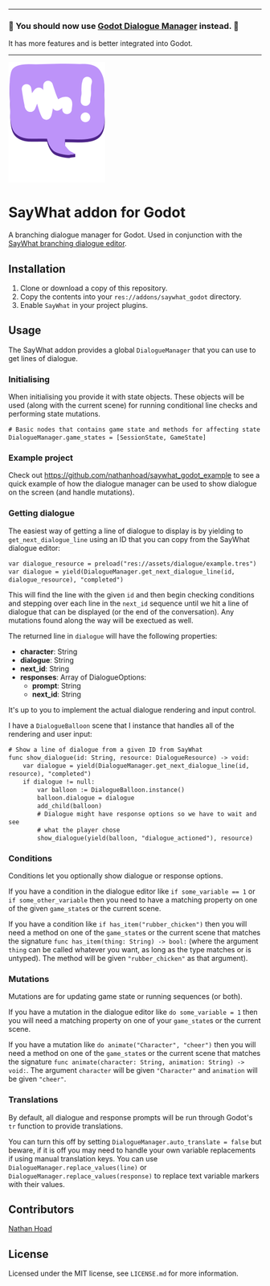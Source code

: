 ----

### 📣 You should now use [Godot Dialogue Manager](https://github.com/nathanhoad/godot_dialogue_manager) instead. 📣
It has more features and is better integrated into Godot.

----

![SayWhat logo](assets/logo.svg)

# SayWhat addon for Godot

A branching dialogue manager for Godot. Used in conjunction with the [SayWhat branching dialogue editor](https://nathanhoad.itch.io/saywhat).

## Installation

1. Clone or download a copy of this repository.
2. Copy the contents into your `res://addons/saywhat_godot` directory.
3. Enable `SayWhat` in your project plugins.

## Usage

The SayWhat addon provides a global `DialogueManager` that you can use to get lines of dialogue.

### Initialising

When initialising you provide it with state objects. These objects will be used (along with the current scene) for running conditional line checks and performing state mutations.

```gdscript
# Basic nodes that contains game state and methods for affecting state
DialogueManager.game_states = [SessionState, GameState]
```

### Example project

Check out <https://github.com/nathanhoad/saywhat_godot_example> to see a quick example of how the dialogue manager can be used to show dialogue on the screen (and handle mutations).

### Getting dialogue

The easiest way of getting a line of dialogue to display is by yielding to `get_next_dialogue_line` using an ID that you can copy from the SayWhat dialogue editor:

```gdscript
var dialogue_resource = preload("res://assets/dialogue/example.tres")
var dialogue = yield(DialogueManager.get_next_dialogue_line(id, dialogue_resource), "completed")
```

This will find the line with the given `id` and then begin checking conditions and stepping over each line in the `next_id` sequence until we hit a line of dialogue that can be displayed (or the end of the conversation). Any mutations found along the way will be exectued as well.

The returned line in `dialogue` will have the following properties:

- **character**: String
- **dialogue**: String
- **next_id**: String
- **responses**: Array of DialogueOptions:
  - **prompt**: String
  - **next_id**: String

It's up to you to implement the actual dialogue rendering and input control.

I have a `DialogueBalloon` scene that I instance that handles all of the rendering and user input:

```gdscript
# Show a line of dialogue from a given ID from SayWhat
func show_dialogue(id: String, resource: DialogueResource) -> void:
	var dialogue = yield(DialogueManager.get_next_dialogue_line(id, resource), "completed")
	if dialogue != null:
		var balloon := DialogueBalloon.instance()
		balloon.dialogue = dialogue
		add_child(balloon)
		# Dialogue might have response options so we have to wait and see
		# what the player chose
		show_dialogue(yield(balloon, "dialogue_actioned"), resource)
```

### Conditions

Conditions let you optionally show dialogue or response options.

If you have a condition in the dialogue editor like `if some_variable == 1` or `if some_other_variable` then you need to have a matching property on one of the given `game_state`s or the current scene.

If you have a condition like `if has_item("rubber_chicken")` then you will need a method on one of the `game_state`s or the current scene that matches the signature `func has_item(thing: String) -> bool:` (where the argument `thing` can be called whatever you want, as long as the type matches or is untyped). The method will be given `"rubber_chicken"` as that argument).

### Mutations

Mutations are for updating game state or running sequences (or both).

If you have a mutation in the dialogue editor like `do some_variable = 1` then you will need a matching property on one of your `game_state`s or the current scene.

If you have a mutation like `do animate("Character", "cheer")` then you will need a method on one of the `game_state`s or the current scene that matches the signature `func animate(character: String, animation: String) -> void:`. The argument `character` will be given `"Character"` and `animation` will be given `"cheer"`.

### Translations

By default, all dialogue and response prompts will be run through Godot's `tr` function to provide translations. 

You can turn this off by setting `DialogueManager.auto_translate = false` but beware, if it is off you may need to handle your own variable replacements if using manual translation keys. You can use `DialogueManager.replace_values(line)` or `DialogueManager.replace_values(response)` to replace text variable markers with their values.

## Contributors

[Nathan Hoad](https://nathanhoad.net)

## License

Licensed under the MIT license, see `LICENSE.md` for more information.
